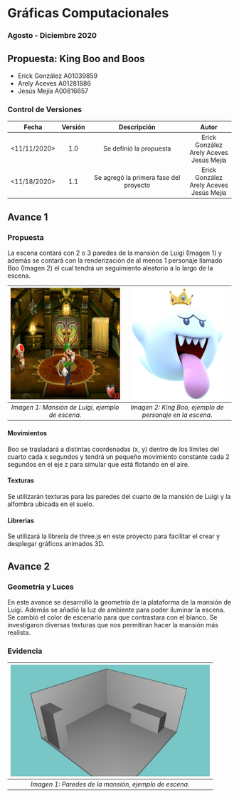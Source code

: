 # Gráficas Computacionales


### Agosto - Diciembre 2020


## Propuesta: King Boo and Boos

* Erick González    A01039859
* Arely Aceves      A01281886
* Jesús Mejía       A00816657

### Control de Versiones

| Fecha         | Versión    | Descripción               | Autor                 |
|:-------------:|:----------:|:-------------------------:|:---------------------:|
| <11/11/2020>  | 1.0        | Se definió la propuesta   | Erick González<br>Arely Aceves<br>Jesús Mejía |
| <11/18/2020>  | 1.1        | Se agregó la primera fase del proyecto| Erick González<br>Arely Aceves<br>Jesús Mejía |

## Avance 1

### Propuesta

La escena contará con 2 o 3 paredes de la mansión de Luigi (Imagen 1) y además se contará con la renderización de al menos 1 personaje llamado Boo (Imagen 2) el cual tendrá un seguimiento aleatorio a lo largo de la escena.

|<img src="/Assets/README/SceneBackground.png" alt="Mansion de Luigi" height="250"/> | <img src="/Assets/README/KingBoo.png" alt="Boo" height="250"/>|
|:--------------------------------------------------:|:--------------------------------------------------:|
|*Imagen 1: Mansión de Luigi, ejemplo de escena.* | *Imagen 2: King Boo, ejemplo de personaje en la escena.* |

#### Movimientos
Boo se trasladará a distintas coordenadas (x, y) dentro de los límites del cuarto cada x segundos y tendrá un pequeño movimiento constante cada 2 segundos en el eje z para simular que está flotando en el aire.

#### Texturas
Se utilizarán texturas para las paredes del cuarto de la mansión de Luigi y la alfombra ubicada en el suelo.

#### Librerias
Se utilizará la librería de three.js en este proyecto para facilitar el crear y desplegar gráficos animados 3D.

## Avance 2

### Geometría y Luces

En este avance se desarrolló la geometría de la plataforma de la mansión de Luigi. Además se añadió la luz de ambiente para poder iluminar la escena. Se cambió el color de escenario para que contrastara con el blanco. Se investigaron diversas texturas que nos permitiran hacer la mansión más realista.
### Evidencia
|<img src="/Assets/README/Avance2.jpeg" alt="Evidencia de Avance 2" height="250"/> |
|:--------------------------------------------------:|
|*Imagen 1: Paredes de la mansión, ejemplo de escena.* |
